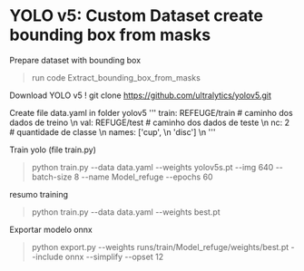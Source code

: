 # YOLO v5: Custom Dataset create bounding box from masks

Prepare dataset with bounding box
> run code Extract_bounding_box_from_masks

Download YOLO v5
! git clone  https://github.com/ultralytics/yolov5.git

Create file data.yaml in folder yolov5
'''
train: REFEUGE/train # caminho dos dados de treino \n
val: REFUGE/test # caminho dos dados de teste \n
nc: 2 # quantidade de classe \n
names: ['cup',  \n
        'disc'] \n 
'''

Train yolo (file train.py)
> python train.py --data data.yaml --weights yolov5s.pt --img 640 --batch-size 8 --name Model_refuge --epochs 60

resumo training
> python train.py --data data.yaml --weights best.pt

Exportar modelo onnx
> python export.py --weights runs/train/Model_refuge/weights/best.pt --include onnx --simplify --opset 12
